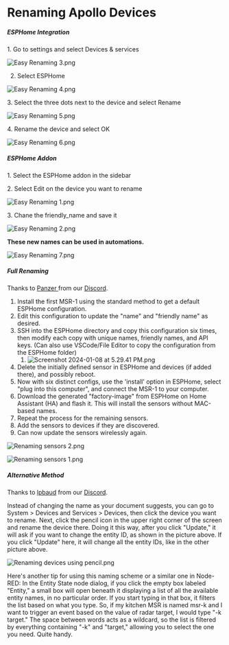 # Renaming Apollo Devices

##### **ESPHome Integration**

1\. Go to settings and select Devices & services

![Easy Renaming 3.png](../assets/easy-renaming-3.png)

 2. Select ESPHome

![Easy Renaming 4.png](../assets/easy-renaming-4.png)

3\. Select the three dots next to the device and select Rename

![Easy Renaming 5.png](../assets/easy-renaming-5.png)

4\. Rename the device and select OK

![Easy Renaming 6.png](../assets/easy-renaming-6.png)

##### **ESPHome Addon**

1\. Select the ESPHome addon in the sidebar

2\. Select Edit on the device you want to rename

![Easy Renaming 1.png](../assets/easy-renaming-1.png)

3\. Chane the friendly\_name and save it

![Easy Renaming 2.png](../assets/easy-renaming-2.png)

**These new names can be used in automations.**

![Easy Renaming 7.png](../assets/easy-renaming-7.png)

##### **Full Renaming**

Thanks to [Panzer ](https://discord.com/channels/1126966963206361199/1126966963755819080/1184197925774053376)from our [Discord](https://discord.gg/mMNgQPyF94).

1. Install the first MSR-1 using the standard method to get a default ESPHome configuration.
2. Edit this configuration to update the "name" and "friendly name" as desired.
3. SSH into the ESPHome directory and copy this configuration six times, then modify each copy with unique names, friendly names, and API keys. (Can also use VSCode/File Editor to copy the configuration from the ESPHome folder) 
    1. ![Screenshot 2024-01-08 at 5.29.41 PM.png](../assets/screenshot-2024-01-08-at-5-29-41-pm.png)
4. Delete the initially defined sensor in ESPHome and devices (if added there), and possibly reboot.
5. Now with six distinct configs, use the 'install' option in ESPHome, select "plug into this computer", and connect the MSR-1 to your computer.
6. Download the generated "factory-image" from ESPHome on Home Assistant (HA) and flash it. This will install the sensors without MAC-based names.
7. Repeat the process for the remaining sensors.
8. Add the sensors to devices if they are discovered.
9. Can now update the sensors wirelessly again.

![Renaming sensors 2.png](../assets/renaming-sensors-2.png)

![Renaming sensors 1.png](../assets/renaming-sensors-1.png)

##### **Alternative Method** 

Thanks to [lpbaud](https://discord.com/channels/1126966963206361199/1194704940396978256/1195131472395382794) from our [Discord](https://discord.gg/mMNgQPyF94).

Instead of changing the name as your document suggests, you can go to System > Devices and Services > Devices, then click the device you want to rename. Next, click the pencil icon in the upper right corner of the screen and rename the device there. Doing it this way, after you click "Update," it will ask if you want to change the entity ID, as shown in the picture above. If you click "Update" here, it will change all the entity IDs, like in the other picture above.  
  
![Renaming devices using pencil.png](../assets/renaming-devices-using-pencil.png)  
  
Here's another tip for using this naming scheme or a similar one in Node-RED: In the Entity State node dialog, if you click the empty box labeled "Entity," a small box will open beneath it displaying a list of all the available entity names, in no particular order. If you start typing in that box, it filters the list based on what you type. So, if my kitchen MSR is named msr-k and I want to trigger an event based on the value of radar target, I would type "-k target." The space between words acts as a wildcard, so the list is filtered by everything containing "-k" and "target," allowing you to select the one you need. Quite handy.